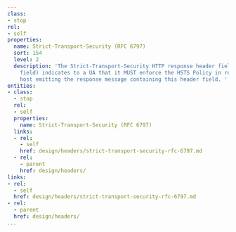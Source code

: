 ```yaml
---
class:
- stop
rel:
- self
properties:
  name: Strict-Transport-Security (RFC 6797)
  sort: 154
  level: 2
  description: 'The Strict-Transport-Security HTTP response header field (STS header
    field) indicates to a UA that it MUST enforce the HSTS Policy in regards to the
    host emitting the response message containing this header field. '
entities:
- class:
  - stop
  rel:
  - self
  properties:
    name: Strict-Transport-Security (RFC 6797)
  links:
  - rel:
    - self
    href: design/headers/strict-transport-security-rfc-6797.md
  - rel:
    - parent
    href: design/headers/
links:
- rel:
  - self
  href: design/headers/strict-transport-security-rfc-6797.md
- rel:
  - parent
  href: design/headers/
...
```

